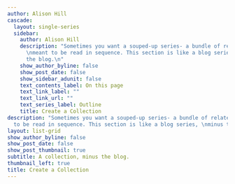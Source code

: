```yaml
---
author: Alison Hill
cascade:
  layout: single-series
  sidebar:
    author: Alison Hill
    description: "Sometimes you want a souped-up series- a bundle of related pages
      \nmeant to be read in sequence. This section is like a blog series, \nminus
      the blog.\n"
    show_author_byline: false
    show_post_date: false
    show_sidebar_adunit: false
    text_contents_label: On this page
    text_link_label: ""
    text_link_url: ""
    text_series_label: Outline
    title: Create a Collection
description: "Sometimes you want a souped-up series- a bundle of related pages \nmeant
  to be read in sequence. This section is like a blog series, \nminus the blog.\n"
layout: list-grid
show_author_byline: false
show_post_date: false
show_post_thumbnail: true
subtitle: A collection, minus the blog.
thumbnail_left: true 
title: Create a Collection
---
```

